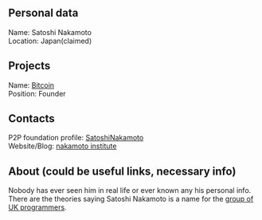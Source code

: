 ## Personal data  
  Name: Satoshi Nakamoto  
  Location: Japan(claimed)  
## Projects   
  Name: [Bitcoin](projects/bitcoin.md)  
  Position: Founder 
## Contacts 
  P2P foundation profile: [SatoshiNakamoto](http://p2pfoundation.ning.com/profile/SatoshiNakamoto)  
  Website/Blog: [nakamoto institute](http://nakamotoinstitute.org/)  
## About (could be useful links, necessary info)  
  Nobody has ever seen him in real life or ever known any his personal info. There are the theories saying Satoshi Nakamoto is a name for the [group of UK programmers](https://diginomics.com/2014/11/09/who-is-satoshi-nakamoto/).
